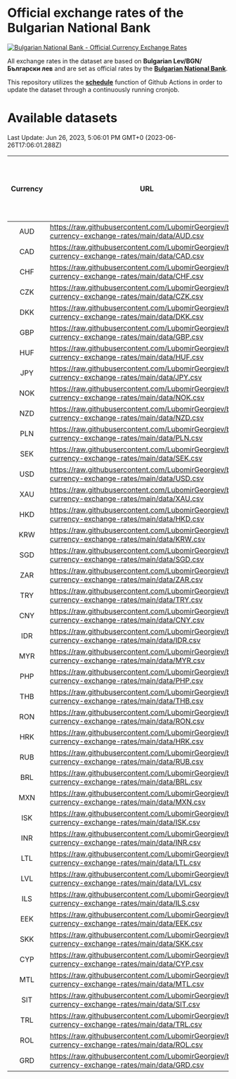 # Official exchange rates of the Bulgarian National Bank

[![Bulgarian National Bank - Official Currency Exchange Rates](https://github.com/LubomirGeorgiev/bnb-currency-exchange-rates/actions/workflows/update-rates.yml/badge.svg?branch=main)](https://github.com/LubomirGeorgiev/bnb-currency-exchange-rates/actions/workflows/update-rates.yml)

All exchange rates in the dataset are based on **Bulgarian Lev/BGN/Български лев** and are set as official rates by the [**Bulgarian National Bank**](https://www.bnb.bg/Statistics/StExternalSector/StExchangeRates/StERForeignCurrencies/index.htm?toLang=_EN).

This repository utilizes the [**schedule**](https://docs.github.com/en/actions/reference/events-that-trigger-workflows) function of Github Actions in order to update the dataset through a continuously running cronjob.

# Available datasets

<!-- START LINKS (DO NOT EVER FU*ING DELETE THIS COMMENT FOR THE LOVE OF YOUR LIFE!!! IF YOU ARE CURIOS HOW IT WORKS, YOU CAN HAVE A LOOK AT ./src/updateReadme.ts) -->

Last Update: Jun 26, 2023, 5:06:01 PM GMT+0 (2023-06-26T17:06:01.288Z)

| Currency | URL                                                                                             | Number of records | Number of missing days that were filled in |
| :------: | ----------------------------------------------------------------------------------------------- | :---------------: | :----------------------------------------: |
|   AUD    | https://raw.githubusercontent.com/LubomirGeorgiev/bnb-currency-exchange-rates/main/data/AUD.csv |       8672        |                    2687                    |
|   CAD    | https://raw.githubusercontent.com/LubomirGeorgiev/bnb-currency-exchange-rates/main/data/CAD.csv |       8672        |                    2687                    |
|   CHF    | https://raw.githubusercontent.com/LubomirGeorgiev/bnb-currency-exchange-rates/main/data/CHF.csv |       8672        |                    2687                    |
|   CZK    | https://raw.githubusercontent.com/LubomirGeorgiev/bnb-currency-exchange-rates/main/data/CZK.csv |       8672        |                    2687                    |
|   DKK    | https://raw.githubusercontent.com/LubomirGeorgiev/bnb-currency-exchange-rates/main/data/DKK.csv |       8672        |                    2687                    |
|   GBP    | https://raw.githubusercontent.com/LubomirGeorgiev/bnb-currency-exchange-rates/main/data/GBP.csv |       8672        |                    2687                    |
|   HUF    | https://raw.githubusercontent.com/LubomirGeorgiev/bnb-currency-exchange-rates/main/data/HUF.csv |       8672        |                    2687                    |
|   JPY    | https://raw.githubusercontent.com/LubomirGeorgiev/bnb-currency-exchange-rates/main/data/JPY.csv |       8672        |                    2687                    |
|   NOK    | https://raw.githubusercontent.com/LubomirGeorgiev/bnb-currency-exchange-rates/main/data/NOK.csv |       8672        |                    2687                    |
|   NZD    | https://raw.githubusercontent.com/LubomirGeorgiev/bnb-currency-exchange-rates/main/data/NZD.csv |       8672        |                    2687                    |
|   PLN    | https://raw.githubusercontent.com/LubomirGeorgiev/bnb-currency-exchange-rates/main/data/PLN.csv |       8672        |                    2687                    |
|   SEK    | https://raw.githubusercontent.com/LubomirGeorgiev/bnb-currency-exchange-rates/main/data/SEK.csv |       8672        |                    2687                    |
|   USD    | https://raw.githubusercontent.com/LubomirGeorgiev/bnb-currency-exchange-rates/main/data/USD.csv |       8672        |                    2687                    |
|   XAU    | https://raw.githubusercontent.com/LubomirGeorgiev/bnb-currency-exchange-rates/main/data/XAU.csv |       8672        |                    2689                    |
|   HKD    | https://raw.githubusercontent.com/LubomirGeorgiev/bnb-currency-exchange-rates/main/data/HKD.csv |       8372        |                    2598                    |
|   KRW    | https://raw.githubusercontent.com/LubomirGeorgiev/bnb-currency-exchange-rates/main/data/KRW.csv |       8372        |                    2598                    |
|   SGD    | https://raw.githubusercontent.com/LubomirGeorgiev/bnb-currency-exchange-rates/main/data/SGD.csv |       8372        |                    2598                    |
|   ZAR    | https://raw.githubusercontent.com/LubomirGeorgiev/bnb-currency-exchange-rates/main/data/ZAR.csv |       8372        |                    2598                    |
|   TRY    | https://raw.githubusercontent.com/LubomirGeorgiev/bnb-currency-exchange-rates/main/data/TRY.csv |       6852        |                    2126                    |
|   CNY    | https://raw.githubusercontent.com/LubomirGeorgiev/bnb-currency-exchange-rates/main/data/CNY.csv |       6734        |                    2092                    |
|   IDR    | https://raw.githubusercontent.com/LubomirGeorgiev/bnb-currency-exchange-rates/main/data/IDR.csv |       6734        |                    2092                    |
|   MYR    | https://raw.githubusercontent.com/LubomirGeorgiev/bnb-currency-exchange-rates/main/data/MYR.csv |       6734        |                    2092                    |
|   PHP    | https://raw.githubusercontent.com/LubomirGeorgiev/bnb-currency-exchange-rates/main/data/PHP.csv |       6734        |                    2092                    |
|   THB    | https://raw.githubusercontent.com/LubomirGeorgiev/bnb-currency-exchange-rates/main/data/THB.csv |       6734        |                    2092                    |
|   RON    | https://raw.githubusercontent.com/LubomirGeorgiev/bnb-currency-exchange-rates/main/data/RON.csv |       6675        |                    2074                    |
|   HRK    | https://raw.githubusercontent.com/LubomirGeorgiev/bnb-currency-exchange-rates/main/data/HRK.csv |       6556        |                    2033                    |
|   RUB    | https://raw.githubusercontent.com/LubomirGeorgiev/bnb-currency-exchange-rates/main/data/RUB.csv |       6255        |                    1939                    |
|   BRL    | https://raw.githubusercontent.com/LubomirGeorgiev/bnb-currency-exchange-rates/main/data/BRL.csv |       5762        |                    1793                    |
|   MXN    | https://raw.githubusercontent.com/LubomirGeorgiev/bnb-currency-exchange-rates/main/data/MXN.csv |       5762        |                    1793                    |
|   ISK    | https://raw.githubusercontent.com/LubomirGeorgiev/bnb-currency-exchange-rates/main/data/ISK.csv |       5544        |                    1724                    |
|   INR    | https://raw.githubusercontent.com/LubomirGeorgiev/bnb-currency-exchange-rates/main/data/INR.csv |       5393        |                    1677                    |
|   LTL    | https://raw.githubusercontent.com/LubomirGeorgiev/bnb-currency-exchange-rates/main/data/LTL.csv |       5283        |                    1625                    |
|   LVL    | https://raw.githubusercontent.com/LubomirGeorgiev/bnb-currency-exchange-rates/main/data/LVL.csv |       4920        |                    1513                    |
|   ILS    | https://raw.githubusercontent.com/LubomirGeorgiev/bnb-currency-exchange-rates/main/data/ILS.csv |       4667        |                    1456                    |
|   EEK    | https://raw.githubusercontent.com/LubomirGeorgiev/bnb-currency-exchange-rates/main/data/EEK.csv |       4002        |                    1228                    |
|   SKK    | https://raw.githubusercontent.com/LubomirGeorgiev/bnb-currency-exchange-rates/main/data/SKK.csv |       2974        |                    916                     |
|   CYP    | https://raw.githubusercontent.com/LubomirGeorgiev/bnb-currency-exchange-rates/main/data/CYP.csv |       2906        |                    890                     |
|   MTL    | https://raw.githubusercontent.com/LubomirGeorgiev/bnb-currency-exchange-rates/main/data/MTL.csv |       2606        |                    801                     |
|   SIT    | https://raw.githubusercontent.com/LubomirGeorgiev/bnb-currency-exchange-rates/main/data/SIT.csv |       2544        |                    780                     |
|   TRL    | https://raw.githubusercontent.com/LubomirGeorgiev/bnb-currency-exchange-rates/main/data/TRL.csv |       1818        |                    559                     |
|   ROL    | https://raw.githubusercontent.com/LubomirGeorgiev/bnb-currency-exchange-rates/main/data/ROL.csv |       1697        |                    524                     |
|   GRD    | https://raw.githubusercontent.com/LubomirGeorgiev/bnb-currency-exchange-rates/main/data/GRD.csv |        359        |                    107                     |

<!-- END LINKS (DO NOT EVER FU*ING DELETE THIS COMMENT FOR THE LOVE OF YOUR LIFE!!! IF YOU ARE CURIOS HOW IT WORKS, YOU CAN HAVE A LOOK AT ./src/updateReadme.ts) -->
